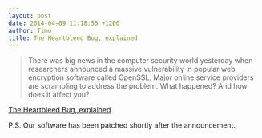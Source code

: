 ```yaml
---
layout: post
date: 2014-04-09 11:18:55 +1200
author: Timo
title: The Heartbleed Bug, explained 
---
```


<!-- excerpt -->

> There was big news in the computer security world yesterday when researchers announced a massive vulnerability in popular web encryption software called OpenSSL. Major online service providers are scrambling to address the problem. What happened? And how does it affect you?

[The Heartbleed Bug, explained](http://www.vox.com/2014/4/8/5593654/heartbleed-explainer-big-new-web-security-flaw-compromise-privacy)

<!-- /excerpt --> 

P.S. Our software has been patched shortly after the announcement.
